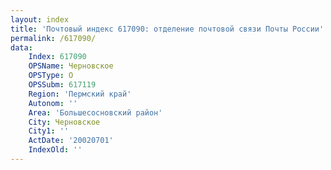 ```yaml
---
layout: index
title: 'Почтовый индекс 617090: отделение почтовой связи Почты России'
permalink: /617090/
data:
    Index: 617090
    OPSName: Черновское
    OPSType: О
    OPSSubm: 617119
    Region: 'Пермский край'
    Autonom: ''
    Area: 'Большесосновский район'
    City: Черновское
    City1: ''
    ActDate: '20020701'
    IndexOld: ''
---
```

